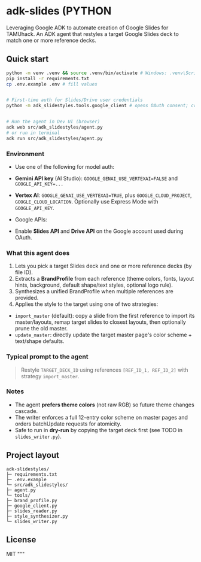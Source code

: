 # adk-slides (PYTHON
Leveraging Google ADK to automate creation of Google Slides for TAMUhack. An ADK agent that restyles a target Google Slides deck to match one or more reference decks.


## Quick start


```bash
python -m venv .venv && source .venv/bin/activate # Windows: .venv\Scripts\Activate.ps1
pip install -r requirements.txt
cp .env.example .env # fill values


# First-time auth for Slides/Drive user credentials
python -m adk_slidestyles.tools.google_client # opens OAuth consent; creates token.json


# Run the agent in Dev UI (browser)
adk web src/adk_slidestyles/agent.py
# or run in terminal
adk run src/adk_slidestyles/agent.py
```


### Environment
- Use one of the following for model auth:
- **Gemini API key** (AI Studio): `GOOGLE_GENAI_USE_VERTEXAI=FALSE` and `GOOGLE_API_KEY=...`
- **Vertex AI**: `GOOGLE_GENAI_USE_VERTEXAI=TRUE`, plus `GOOGLE_CLOUD_PROJECT`, `GOOGLE_CLOUD_LOCATION`. Optionally use Express Mode with `GOOGLE_API_KEY`.


- Google APIs:
- Enable **Slides API** and **Drive API** on the Google account used during OAuth.


### What this agent does
1. Lets you pick a target Slides deck and one or more reference decks (by file ID).
2. Extracts a **BrandProfile** from each reference (theme colors, fonts, layout hints, background, default shape/text styles, optional logo rule).
3. Synthesizes a unified BrandProfile when multiple references are provided.
4. Applies the style to the target using one of two strategies:
- `import_master` (default): copy a slide from the first reference to import its master/layouts, remap target slides to closest layouts, then optionally prune the old master.
- `update_master`: directly update the target master page's color scheme + text/shape defaults.


### Typical prompt to the agent
> Restyle `TARGET_DECK_ID` using references `[REF_ID_1, REF_ID_2]` with strategy `import_master`.


### Notes
- The agent **prefers theme colors** (not raw RGB) so future theme changes cascade.
- The writer enforces a full 12-entry color scheme on master pages and orders batchUpdate requests for atomicity.
- Safe to run in **dry-run** by copying the target deck first (see TODO in `slides_writer.py`).


## Project layout
```
adk-slidestyles/
├─ requirements.txt
├─ .env.example
└─ src/adk_slidestyles/
├─ agent.py
└─ tools/
├─ brand_profile.py
├─ google_client.py
├─ slides_reader.py
├─ style_synthesizer.py
└─ slides_writer.py
```


## License
MIT
"""
